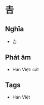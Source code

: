 # 𠮷

## Nghĩa
* 𠮷

## Phát âm
* Hán Việt: cát

## Tags
* Hán Việt

<script>window.HANZI_FIELD='𠮷';</script>
